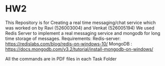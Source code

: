 # HW2
This Repository is for Creating a real time messaging/chat service which was worked on by Ravi (526003004) and Venkat (526005194)
We used Redis Server to implement a real messaging service and mongodb for long time storage of messages. 
Requirements:
Redis-server: https://redislabs.com/blog/redis-on-windows-10/
MongoDB : https://docs.mongodb.com/v3.2/tutorial/install-mongodb-on-windows/

All the commands are in PDF files in each Task Folder
